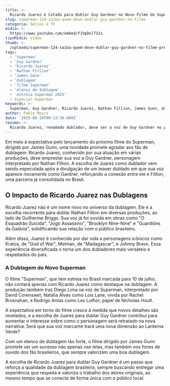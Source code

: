 ```yaml
---
title: >-
  Ricardo Juarez é Cotado para Dublar Guy Gardner no Novo Filme do Superman
slug: superman-124-saiba-quem-deve-dublar-guy-gardner-no-filme
categoria: Séries e TV
midia: >-
  https://www.youtube.com/embed/fJVpDxlT1Is
tipoMidia: video
thumb: >-
  /uploads/superman-124-saiba-quem-deve-dublar-guy-gardner-no-filme-preview.jpg
tags:
  - 'Superman'
  - 'Guy Gardner'
  - 'Ricardo Juarez'
  - 'Nathan Fillion'
  - 'James Gunn'
  - 'dublagem'
  - 'filme Superman'
  - 'elenco de dublagem'
  - 'estreia Superman 2025'
  - especial-Superman
keywords: >-
  Superman, Guy Gardner, Ricardo Juarez, Nathan Fillion, James Gunn, dublagem, filme Superman, elenco de dublagem, estreia Superman 2025
author: Pablo Moura
data: '2025-06-19T00:13:36.000Z'
resumo: >-
  Ricardo Juarez, renomado dublador, deve ser a voz de Guy Gardner no próximo filme do Superman, dirigido por James Gunn. A informação ganhou força após sua participação em um teaser e trailer de Pacificador.
---
```


Em meio à expectativa pelo lançamento do próximo filme do Superman, dirigido por James Gunn, uma novidade promete agradar aos fãs de dublagem: Ricardo Juarez, conhecido por sua atuação em várias produções, deve emprestar sua voz a Guy Gardner, personagem interpretado por Nathan Fillion. A escolha de Juarez como dublador vem sendo especulada após a divulgação de um teaser dublado em que sua voz aparece novamente como Gardner, reforçando a conexão entre ele e Fillion, uma parceria já consolidada no Brasil.

## O Impacto de Ricardo Juarez nas Dublagens

Ricardo Juarez não é um nome novo no universo da dublagem. Ele é a escolha recorrente para dublar Nathan Fillion em diversas produções, ao lado de Guilherme Briggs. Sua voz já foi ouvida em obras como "O Esquadrão Suicida", "Jogo Assassino", "Brooklyn Nine-Nine" e "Guardiões da Galáxia", solidificando sua relação com o público brasileiro.

Além disso, Juarez é conhecido por dar vida a personagens icônicos como Kratos, de "God of War", Melman, de "Madagascar", e Johnny Bravo. Essa experiência diversificada o torna um dos dubladores mais versáteis e respeitados do país.

### A Dublagem do Novo Superman

O filme "Superman", que tem estreia no Brasil marcada para 10 de julho, não contará apenas com Ricardo Juarez como destaque na dublagem. A produção também traz Diego Lima na voz de Superman, interpretado por David Corenswet, Natália Alves como Lois Lane, vivida por Rachel Brosnahan, e Rodrigo Antas como Lex Luthor, papel de Nicholas Hoult.

A expectativa em torno do filme cresce à medida que novos detalhes são revelados, e a escolha de Juarez para dublar Guy Gardner contribui para aumentar o interesse sobre como o personagem será retratado na nova narrativa. Será que sua voz marcante trará uma nova dimensão ao Lanterna Verde?

Com um elenco de dublagem tão forte, o filme dirigido por James Gunn promete ser um sucesso não apenas nas telas, mas também nos fones de ouvido dos fãs brasileiros, que sempre valorizam uma boa dublagem.

A escolha de Ricardo Juarez para dublar Guy Gardner é um passo que reforça a qualidade da dublagem brasileira, sempre buscando entregar uma experiência que respeita e valoriza o trabalho dos atores originais, ao mesmo tempo que se conecta de forma única com o público local.
